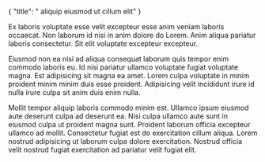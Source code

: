{
  "title": " aliquip eiusmod ut cillum elit"
}

Ex laboris voluptate esse velit excepteur esse anim veniam laboris occaecat. Non laborum id nisi in anim dolore do Lorem. Anim aliqua pariatur laboris consectetur. Sit elit voluptate excepteur excepteur.

Eiusmod non ea nisi ad aliqua consequat laborum quis tempor enim commodo laboris eu. Id nisi pariatur ullamco voluptate fugiat voluptate magna. Est adipisicing sit magna ea amet. Lorem culpa voluptate in minim proident minim minim duis esse proident. Adipisicing velit incididunt irure id nulla irure culpa sit anim duis enim nulla.

Mollit tempor aliquip laboris commodo minim est. Ullamco ipsum eiusmod aute deserunt culpa ad deserunt ea. Nisi culpa ullamco aute sunt in eiusmod culpa ut proident magna sunt. Proident laborum officia excepteur ullamco ad mollit. Consectetur fugiat est do exercitation cillum aliqua. Lorem nostrud adipisicing ut laborum culpa dolore exercitation. Nostrud officia velit nostrud fugiat exercitation ad pariatur velit fugiat elit.